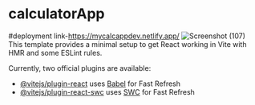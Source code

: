 # calculatorApp
#deployment link-https://mycalcappdev.netlify.app/
![Screenshot (107)](https://github.com/Deepakkr3/calculator/assets/115481021/a478692a-7a1c-4193-af81-06ccca09dccc)
This template provides a minimal setup to get React working in Vite with HMR and some ESLint rules.

Currently, two official plugins are available:

- [@vitejs/plugin-react](https://github.com/vitejs/vite-plugin-react/blob/main/packages/plugin-react/README.md) uses [Babel](https://babeljs.io/) for Fast Refresh
- [@vitejs/plugin-react-swc](https://github.com/vitejs/vite-plugin-react-swc) uses [SWC](https://swc.rs/) for Fast Refresh

